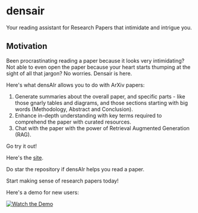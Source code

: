 # densair

Your reading assistant for Research Papers that intimidate and intrigue you.

## Motivation

Been procrastinating reading a paper because it looks very intimidating? Not able to even open the paper because your heart starts thumping at the sight of all that jargon? No worries. Densair is here.

Here's what densAIr allows you to do with ArXiv papers:

1. Generate summaries about the overall paper, and specific parts - like those gnarly tables and diagrams, and those sections starting with big words (Methodology, Abstract and Conclusion).
2. Enhance in-depth understanding with key terms required to comprehend the paper with curated resources.
3. Chat with the paper with the power of Retrieval Augmented Generation (RAG).

Go try it out!

Here's the [site](https://densair.vercel.app).

Do star the repository if densAIr helps you read a paper.

Start making sense of research papers today!

Here's a demo for new users:

[![Watch the Demo](https://img.youtube.com/vi/q9tf5TN9OnQ/0.jpg)](https://www.youtube.com/watch?v=q9tf5TN9OnQ)

